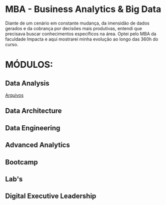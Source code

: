 # MBA - Business Analytics & Big Data

Diante de um cenário em constante mudança, da imensidão de dados gerados e da cobrança por decisões mais produtivas, entendi que precisava buscar conhecimentos específicos na área.
Optei pelo MBA da faculdade Impacta e aqui mostrarei minha evolução ao longo das 360h do curso.

# MÓDULOS:

## Data Analysis
[Arquivos](https://github.com/ThayaneMoreira/BusinessAnalytics-BigData/tree/main/Data_Analysis)
## Data Architecture
## Data Engineering
## Advanced Analytics
## Bootcamp
## Lab's
## Digital Executive Leadership










